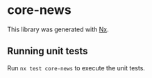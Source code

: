 # core-news

This library was generated with [Nx](https://nx.dev).

## Running unit tests

Run `nx test core-news` to execute the unit tests.
